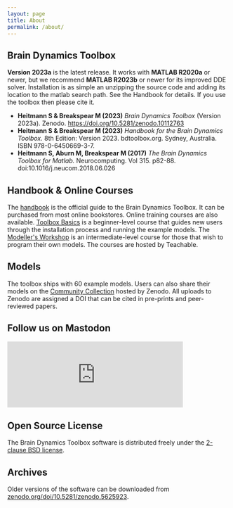 ```yaml
---
layout: page
title: About
permalink: /about/
---
```


## Brain Dynamics Toolbox
**Version 2023a** is the latest release. It works with **MATLAB R2020a** or newer, but we recommend **MATLAB R2023b** or newer for its improved DDE solver. Installation is as simple an unzipping the source code and adding its location to the matlab search path. See the Handbook for details. If you use the toolbox then please cite it.

- **Heitmann S & Breakspear M (2023)** *Brain Dynamics Toolbox* (Version 2023a). Zenodo. https://doi.org/10.5281/zenodo.10112763
- **Heitmann S & Breakspear M (2023)** *Handbook for the Brain Dynamics Toolbox.* 8th Edition: Version 2023. bdtoolbox.org. Sydney, Australia. ISBN 978-0-6450669-3-7.
- **Heitmann S, Aburn M, Breakspear M (2017)** *The Brain Dynamics Toolbox for Matlab.* Neurocomputing. Vol 315. p82-88. doi:10.1016/j.neucom.2018.06.026


## Handbook & Online Courses
The [handbook](https://github.com/bdtoolbox-org/bdtoolbox/releases/download/2023a/HandbookSample2023.pdf) is the official guide to the Brain Dynamics Toolbox. It can be purchased from most online bookstores. Online training courses are also available. [Toolbox Basics](https://bdtoolbox.teachable.com/p/toolbox-basics) is a beginner-level course that guides new users through the installation process and running the example models. The [Modeller's Workshop](https://bdtoolbox.teachable.com/p/modellers-workshop) is an intermediate-level course for those that wish to program their own models. The courses are hosted by Teachable.

## Models
The toolbox ships with 60 example models. Users can also share their models on the [Community Collection](https://zenodo.org/communities/bdtoolbox) hosted by Zenodo. All uploads to Zenodo are assigned a DOI that can be cited in pre-prints and peer-reviewed papers.

## Follow us on Mastodon
<iframe src="https://mastodon.au/@bdtoolbox/111405523864635685/embed" class="mastodon-embed" style="max-width: 100%; border: 0" width="400" allowfullscreen="allowfullscreen"></iframe><script src="https://mastodon.au/embed.js" async="async"></script>

## Open Source License
The Brain Dynamics Toolbox software is distributed freely under the [2-clause BSD license](https://opensource.org/licenses/BSD-2-Clause).

## Archives
Older versions of the software can be downloaded from [zenodo.org/doi/10.5281/zenodo.5625923](https://zenodo.org/search?q=parent.id:5625923&sort=version&f=allversions:true).
